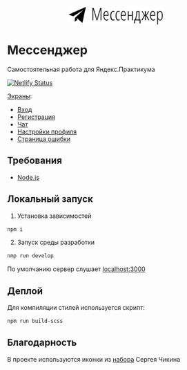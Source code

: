 <p align="center">
    <img src="static/images/logo.svg" width="220">
</p>

# Мессенджер
Самостоятельная работа для Яндекс.Практикума

[![Netlify Status](https://api.netlify.com/api/v1/badges/6d8cc77b-b8fe-4901-8452-559fe9bc11a4/deploy-status)](https://app.netlify.com/sites/mssngr/deploys)


[Экраны](https://mssngr.netlify.app/):
* [Вход](https://mssngr.netlify.app/signin.html)
* [Регистрация](https://mssngr.netlify.app/signup.html)
* [Чат](https://mssngr.netlify.app/messenger.html)
* [Настройки профиля](https://mssngr.netlify.app/settings.html)
* [Страница ошибки](https://mssngr.netlify.app/error.html)

## Требования
* [Node.js](https://nodejs.org)

## Локальный запуск
1. Установка зависимостей
```bash
npm i
```
2. Запуск среды разработки
```bash
nmp run develop
```
По умолчанию сервер слушает [localhost:3000](http://localhost:3000)

## Деплой
Для компиляции стилей используется скрипт:
```bash
npm run build-scss
```

## Благодарность
В проекте используются иконки из [набора](http://sergeychikin.ru/365/) Сергея Чикина